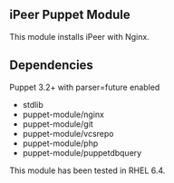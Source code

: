 iPeer Puppet Module
-------------------

This module installs iPeer with Nginx.

Dependencies
------------
Puppet 3.2+ with parser=future enabled
* stdlib
* puppet-module/nginx
* puppet-module/git
* puppet-module/vcsrepo
* puppet-module/php
* puppet-module/puppetdbquery

This module has been tested in RHEL 6.4.

